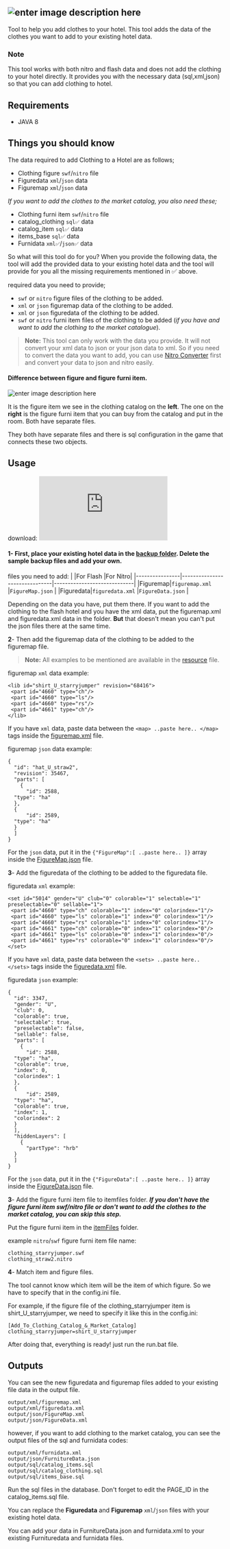 ![enter image description here](https://i.hizliresim.com/cfxyi3a.gif)
-
Tool to help you add clothes to your hotel. This tool adds the data of the clothes you want to add to your existing hotel data.

### Note
This tool works with both nitro and flash data and does not add the clothing to your hotel directly. It provides you with the necessary data (sql,xml,json) so that you can add clothing to hotel.

##  Requirements

- JAVA 8

## Things you should know

The data required to add Clothing to a Hotel are as follows;
- Clothing figure `swf`/`nitro` file 
- Figuredata `xml`/`json` data  
- Figuremap `xml`/`json` data 

*If you want to add the clothes to the market catalog, you also need these;*
- Clothing furni item  `swf`/`nitro` file 
- catalog_clothing `sql✅` data
- catalog_item `sql✅` data
- items_base `sql✅` data 
- Furnidata `xml✅`/`json✅` data

So what will this tool do for you? When you provide the following data, the tool will add the provided data to your existing hotel data and the tool will provide for you all the missing requirements mentioned in ✅ above.

required data you need to provide;
- `swf` or `nitro` figure files of the clothing to be added.
- `xml` or `json` figuremap data of the clothing to be added.
- `xml` or `json` figuredata of the clothing to be added.
- `swf` or `nitro`  furni item files of the clothing to be added (*if you have and want to add the clothing to the market catalogue*).

> **Note:** This tool can only work with the data you provide. It will not convert your xml data to json or your json data to xml. So if you need to convert the data you want to add, you can use [Nitro Converter](https://git.krews.org/nitro/nitro-converter) first and convert your data to json and nitro easily.

#### Difference between figure and figure furni item.
![enter image description here](https://i.hizliresim.com/1mdr4a7.png)

It is the figure item we see in the clothing catalog on the **left**. 
The one on the **right** is the figure furni item that you can buy from the catalog and put in the room. Both have separate files.

They both have separate files and there is sql configuration in the game that connects these two objects.

## Usage

download: [![Latest release](https://badgen.net/github/release/Naereen/Strapdown.js)](https://github.com/sSelmann/Clothing-Loader/releases/)

#### 1- First, place your existing hotel data in the [backup folder](https://github.com/sSelmann/Clothing-Loader/tree/master/resource/backupfiles). Delete the sample backup files and add your own.

files you need to add:
|                |For Flash                          |For Nitro|
|----------------|-------------------------------|-----------------------------|
|Figuremap|`figuremap.xml`            |`FigureMap.json`            |
|Figuredata|`figuredata.xml`            |`FigureData.json`            |

Depending on the data you have, put them there. If you want to add the clothing to the flash hotel and you have the xml data, put the figuremap.xml and figuredata.xml data in the folder. **But** that doesn't mean you can't put the json files there at the same time.

**2**- Then add the figuremap data of the clothing to be added to the figuremap file.

> **Note:** All examples to be mentioned are available in the [resource](https://github.com/sSelmann/Clothing-Loader/tree/master/resource)
> file.


figuremap `xml` data example:

    <lib id="shirt_U_starryjumper" revision="68416">  
     <part id="4660" type="ch"/>  
     <part id="4660" type="ls"/>  
     <part id="4660" type="rs"/>  
     <part id="4661" type="ch"/>  
    </lib>
If you have `xml` data, paste data between the `<map> ..paste here.. </map>` tags inside the [figuremap.xml](https://github.com/sSelmann/Clothing-Loader/blob/master/resource/input/figuremap.xml) file.

figuremap `json` data example:

    {  
      "id": "hat_U_straw2",  
      "revision": 35467,  
      "parts": [  
        {  
          "id": 2588,  
      "type": "ha"  
      },  
      {  
          "id": 2589,  
      "type": "ha"  
      }  
      ]  
    }

For the `json` data, put it in the `{"FigureMap":[ ..paste here.. ]}` array inside the [FigureMap.json](https://github.com/sSelmann/Clothing-Loader/blob/master/resource/input/FigureMap.json) file.

**3**- Add the figuredata of the clothing to be added to the figuredata file.

figuredata `xml` example:

    <set id="5014" gender="U" club="0" colorable="1" selectable="1" preselectable="0" sellable="1">  
     <part id="4660" type="ch" colorable="1" index="0" colorindex="1"/>  
     <part id="4660" type="ls" colorable="1" index="0" colorindex="1"/>  
     <part id="4660" type="rs" colorable="1" index="0" colorindex="1"/>  
     <part id="4661" type="ch" colorable="0" index="1" colorindex="0"/>  
     <part id="4661" type="ls" colorable="0" index="1" colorindex="0"/>  
     <part id="4661" type="rs" colorable="0" index="1" colorindex="0"/>  
    </set>
If you have `xml` data, paste data between the `<sets> ..paste here.. </sets>` tags inside the [figuredata.xml](https://github.com/sSelmann/Clothing-Loader/blob/master/resource/input/figuredata.xml) file.

figuredata `json` example:

    {  
      "id": 3347,  
      "gender": "U",  
      "club": 0,  
      "colorable": true,  
      "selectable": true,  
      "preselectable": false,  
      "sellable": false,  
      "parts": [  
        {  
          "id": 2588,  
      "type": "ha",  
      "colorable": true,  
      "index": 0,  
      "colorindex": 1  
      },  
      {  
          "id": 2589,  
      "type": "ha",  
      "colorable": true,  
      "index": 1,  
      "colorindex": 2  
      }  
      ],  
      "hiddenLayers": [  
        {  
          "partType": "hrb"  
      }  
      ]  
    }

For the `json` data, put it in the `{"FigureData":[ ..paste here.. ]}` array inside the [FigureData.json](https://github.com/sSelmann/Clothing-Loader/blob/master/resource/input/FigureData.json) file.

**3**- Add the figure furni item file to itemfiles folder.
***If you don't have the figure furni item swf/nitro file or don't want to add the clothes to the market catalog, you can skip this step.***

Put the figure furni item in the [itemFiles](https://github.com/sSelmann/Clothing-Loader/tree/master/resource/itemfiles) folder.

example `nitro`/`swf` figure furni item file name:

    clothing_starryjumper.swf
    clothing_straw2.nitro

**4**- Match item and figure files.

The tool cannot know which item will be the item of which figure. So we have to specify that in the config.ini file.

For example, if the figure file of the clothing_starryjumper item is shirt_U_starryjumper, we need to specify it like this in the config.ini:

    [Add_To_Clothing_Catalog_&_Market_Catalog]
    clothing_starryjumper=shirt_U_starryjumper
    
 
After doing that, everything is ready! just run the run.bat file.

## Outputs
You can see the new figuredata and figuremap files added to your existing file data in the output file.

    output/xml/figuremap.xml
    output/xml/figuredata.xml
    output/json/FigureMap.xml
    output/json/FigureData.xml

however, if you want to add clothing to the market catalog, you can see the output files of the sql and furnidata codes:

    output/xml/furnidata.xml
    output/json/FurnitureData.json
    output/sql/catalog_items.sql
    output/sql/catalog_clothing.sql
    output/sql/items_base.sql
Run the sql files in the database. Don't forget to edit the PAGE_ID in the catalog_items.sql file.

You can replace the **Figuredata** and **Figuremap** `xml`/`json` files with your existing hotel data.

You can add your data in FurnitureData.json and furnidata.xml to your existing Furnituredata and furnidata files.
